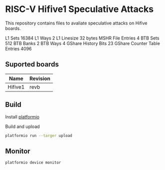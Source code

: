 # RISC-V Hifive1 Speculative Attacks

This repository contains files to avaliate speculative attacks on Hifive boards.


L1 Sets 16384 
L1 Ways 2
L1 Linesize 32 bytes
MSHR File Entries 4
BTB Sets    512
BTB Banks   2
BTB Ways    4
GShare History Bits 23 
GShare Counter Table Entries 4096

## Suported boards

| Name | Revision |
| ---- | ---------|
|Hifive1| revb|

## Build

Install [platformio](https://platformio.org/)

Build and upload
```bash
platformio run --targer upload
``` 

## Monitor
```bash
platformio device monitor
``` 
